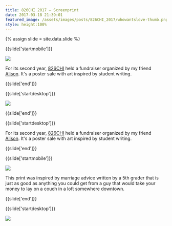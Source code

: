 ```yaml
---
title: 826CHI 2017 — Screenprint
date: 2017-03-18 21:39:01
featured_image: /assets/images/posts/826CHI_2017/whowantslove-thumb.png
style: height:100%
---
```

{% assign slide = site.data.slide %}

{{slide['startmobile']}}
	
<div><img class='full-height' src='{{ site.url }}/assets/images/posts/826CHI_2017/whowantslove-2016-3.png' srcset='{{ site.url }}/assets/images/posts/826CHI_2017/whowantslove-2016-3.png 235w, {{ site.url }}/assets/images/posts/826CHI_2017/whowantslove-2016-3@2x.png 470w, {{ site.url }}/assets/images/posts/826CHI_2017/whowantslove-2016-3@3x.png 705w'></div>

<p class='bg'>For its second year, <a href='http://826CHI.org/'>826CHI</a> held a fundraiser organized by my friend <a href='http://tinybold.com/'>Alison</a>. It's a poster sale with art inspired by student writing.</p>

{{slide['end']}}

{{slide['startdesktop']}}
	
<div><img class='full-width' src='{{ site.url }}/assets/images/posts/826CHI_2017/whowantslove-2016-1@2x.png' srcset='{{ site.url }}/assets/images/posts/826CHI_2017/whowantslove-2016-1.png 1024w, {{ site.url }}/assets/images/posts/826CHI_2017/whowantslove-2016-1@2x.png 2048w, {{ site.url }}/assets/images/posts/826CHI_2017/whowantslove-2016-1@3x.png 3072w'></div>

{{slide['end']}}

{{slide['startdesktop']}}

For its second year, <a href='http://826CHI.org/'>826CHI</a> held a fundraiser organized by my friend <a href='http://tinybold.com/'>Alison</a>. It's a poster sale with art inspired by student writing.

{{slide['end']}}

{{slide['startmobile']}}

<div><img class='full-height' src='{{ site.url }}/assets/images/posts/826CHI_2017/whowantslove-2016-2-mobile.png' srcset='{{ site.url }}/assets/images/posts/826CHI_2017/whowantslove-2016-2-mobile.png 375w, {{ site.url }}/assets/images/posts/826CHI_2017/whowantslove-2016-2-mobile@2x.png 750w, {{ site.url }}/assets/images/posts/826CHI_2017/whowantslove-2016-2-mobile@3x.png 1125w'></div>

<p class='bg'>This print was inspired by marriage advice written by a 5th grader that is just as good as anything you could get from a guy that would take your money to lay on a couch in a loft somewhere downtown.</p>

{{slide['end']}}

{{slide['startdesktop']}}

<div class='row'>

<div><img src='{{ site.url }}/assets/images/posts/826CHI_2017/whowantslove-2016-2@2x.png' srcset='{{ site.url }}/assets/images/posts/826CHI_2017/whowantslove-2016-2.png 394w, {{ site.url }}/assets/images/posts/826CHI_2017/whowantslove-2016-2@2x.png 788w, {{ site.url }}/assets/images/posts/826CHI_2017/whowantslove-2016-2@3x.png 1182w'></div><!--

--><div><img src='{{ site.url }}/assets/images/posts/826CHI_2017/whowantslove-2016-3@2x.png' srcset='{{ site.url }}/assets/images/posts/826CHI_2017/whowantslove-2016-3.png 235w, {{ site.url }}/assets/images/posts/826CHI_2017/whowantslove-2016-3@2x.png 470w, {{ site.url }}/assets/images/posts/826CHI_2017/whowantslove-2016-3@3x.png 705w'></div>

</div>

This print was inspired by marriage advice written by a 5th grader that is just as good as anything you could get from a guy that would take your money to lay on a couch in a loft somewhere downtown.

{{slide['end']}}

{{slide['startmobile']}}

<div><img class='full-height' src='{{ site.url }}/assets/images/posts/826CHI_2017/whowantslove-2016-4-mobile.png' srcset='{{ site.url }}/assets/images/posts/826CHI_2017/whowantslove-2016-4-mobile.png 375w, {{ site.url }}/assets/images/posts/826CHI_2017/whowantslove-2016-4-mobile@2x.png 750w, {{ site.url }}/assets/images/posts/826CHI_2017/whowantslove-2016-4-mobile@3x.png 1125w'></div>

{{slide['end']}}

{{slide['startdesktop']}}

<div><img src='{{ site.url }}/assets/images/posts/826CHI_2017/whowantslove-2016-4@2x.png' srcset='{{ site.url }}/assets/images/posts/826CHI_2017/whowantslove-2016-4.png 663w, {{ site.url }}/assets/images/posts/826CHI_2017/whowantslove-2016-4@2x.png 1326w, {{ site.url }}/assets/images/posts/826CHI_2017/whowantslove-2016-4@3x.png 1989w'></div>

{{slide['end']}}